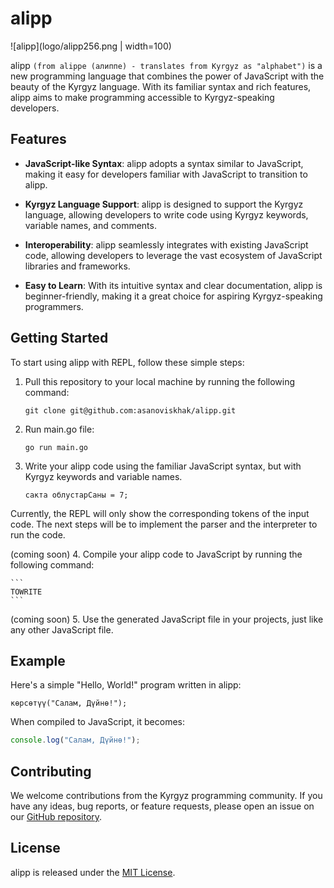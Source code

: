 # alipp
![alipp](logo/alipp256.png | width=100)

alipp `(from alippe (алиппе) - translates from Kyrgyz as "alphabet")` is a new programming language that combines the power of JavaScript with the beauty of the Kyrgyz language. With its familiar syntax and rich features, alipp aims to make programming accessible to Kyrgyz-speaking developers.

## Features

- **JavaScript-like Syntax**: alipp adopts a syntax similar to JavaScript, making it easy for developers familiar with JavaScript to transition to alipp.

- **Kyrgyz Language Support**: alipp is designed to support the Kyrgyz language, allowing developers to write code using Kyrgyz keywords, variable names, and comments.

- **Interoperability**: alipp seamlessly integrates with existing JavaScript code, allowing developers to leverage the vast ecosystem of JavaScript libraries and frameworks.

- **Easy to Learn**: With its intuitive syntax and clear documentation, alipp is beginner-friendly, making it a great choice for aspiring Kyrgyz-speaking programmers.

## Getting Started

To start using alipp with REPL, follow these simple steps:

1. Pull this repository to your local machine by running the following command:

    ```
    git clone git@github.com:asanoviskhak/alipp.git
    ```

2. Run main.go file:

    ```
    go run main.go
    ```

3. Write your alipp code using the familiar JavaScript syntax, but with Kyrgyz keywords and variable names.

      ```
      сакта облустарСаны = 7;
      ```
Currently, the REPL will only show the corresponding tokens of the input code. The next steps will be to implement the parser and the interpreter to run the code.

(coming soon) 4. Compile your alipp code to JavaScript by running the following command:

    ```
    TOWRITE
    ```

(coming soon) 5. Use the generated JavaScript file in your projects, just like any other JavaScript file.

## Example

Here's a simple "Hello, World!" program written in alipp:

```alipp
көрсөтүү("Салам, Дүйнө!");
```

When compiled to JavaScript, it becomes:

```javascript
console.log("Салам, Дүйнө!");
```

## Contributing

We welcome contributions from the Kyrgyz programming community. If you have any ideas, bug reports, or feature requests, please open an issue on our [GitHub repository](https://github.com/asanoviskhak/alipp).

## License

alipp is released under the [MIT License](https://opensource.org/licenses/MIT).
